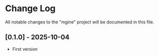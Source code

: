 # Change Log

All notable changes to the "mgine" project will be documented in this file.

## [0.1.0] - 2025-10-04

- First version
